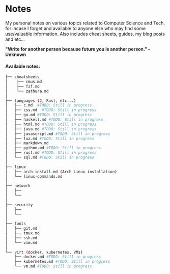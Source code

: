 # Notes
My personal notes on various topics related to Computer Science and Tech, for incase I forget and available to anyone else who may find some use/valuable information. Also includes cheat sheets, guides, my blog posts and etc...

**"Write for another person because future you is another person." - Unknown**

#### Available notes:
```bash
├── cheatsheets
│    ├── cmus.md
│    ├── fzf.md
│    └── zathura.md
│
├── languages (C, Rust, etc...)
│   ├── c.md  #TODO: Still in progress
│   ├── css.md  #TODO: Still in progress
│   ├── go.md #TODO: Still in progress
│   ├── haskell.md #TODO: Still in progress
│   ├── html.md #TODO: Still in progress
│   ├── java.md #TODO: Still in progress
│   ├── javascript.md #TODO: Still in progress
│   ├── lua.md #TODO: Still in progress
│   ├── markdown.md
│   ├── python.md #TODO: Still in progress
│   ├── rust.md #TODO: Still in progress
│   └── sql.md #TODO: Still in progress
│
├── linux
│   ├── arch-install.md (Arch Linux installation)
│   └── linux-commands.md
│
├── network
│   ├── 
│   └── 
│
├── security
│   ├── 
│   └── 
│
├── tools
│   ├── git.md
│   ├── tmux.md
│   ├── ssh.md
│   └── vim.md
│
└── virt (docker, kubernetes, VMs)
    ├── docker.md #TODO: Still in progress
    ├── kubernetes.md #TODO: Still in progress
    └── vm.md #TODO: Still in progress
```

